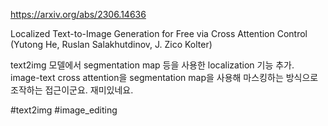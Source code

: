 https://arxiv.org/abs/2306.14636

Localized Text-to-Image Generation for Free via Cross Attention Control (Yutong He, Ruslan Salakhutdinov, J. Zico Kolter)

text2img 모델에서 segmentation map 등을 사용한 localization 기능 추가. image-text cross attention을 segmentation map을 사용해 마스킹하는 방식으로 조작하는 접근이군요. 재미있네요.

#text2img #image_editing 